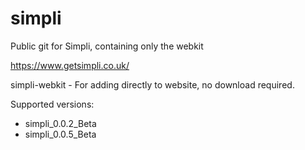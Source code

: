 # simpli
Public git for Simpli, containing only the webkit

https://www.getsimpli.co.uk/

simpli-webkit -
For adding directly to website, no download required.

Supported versions:
  + simpli_0.0.2_Beta
  + simpli_0.0.5_Beta
